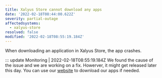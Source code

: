 ```yaml
---
title: Xalyus Store cannot download any apps
date: '2022-02-18T08:44:00.622Z'
severity: partial-outage
affectedsystems:
  - xalyus-store
resolved: false
modified: '2022-02-18T08:55:19.184Z'
---
```

When downloading an application in Xalyus Store, the app crashes.

<!--- language code: en -->

::: update Monitoring | 2022-02-18T08:55:19.184Z
We found the cause of the issue and we are working on a fix. Howerver, it might get released later this day.
You can use our [website](https://leocorporation.dev/) to download our apps if needed.
